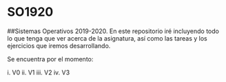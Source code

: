 # SO1920
##Sistemas Operativos 2019-2020.
En este repositorio iré incluyendo todo lo que tenga que ver acerca de la asignatura, así como las tareas y los ejercicios que iremos desarrollando.

Se encuentra por el momento:

i. V0
ii. V1
iii. V2
iv. V3